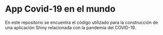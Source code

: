 # App Covid-19 en el mundo

En este repositorio se encuentra el código utilizado para la construcción de una aplicación Shiny relacionada con la pandemia del COVID-19.
